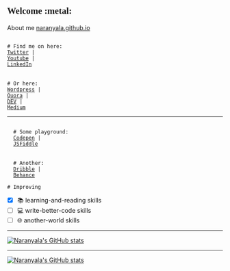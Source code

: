 <h2 style="font-family:Consolas;align:center;">Welcome :metal: </h2>

About me <a target="_blank" href="http://naranyala.github.io">naranyala.github.io</a>

<code>
# Find me on here:
<a target="_blank" href="http://www.twitter.com/gema_naranyala">Twitter</a> | 
<a target="_blank" href="http://www.youtube.com">Youtube</a> | 
<a target="_blank" href="http://www.linkedin.com">LinkedIn</a>
</code>
<br>
<code>
# Or here: 
<a target="_blank" href="http://www.wordpress.com">Wordpress</a> | 
<a target="_blank" href="http://www.quora.com">Quora</a> | 
<a target="_blank" href="http://www.dev.to">DEV</a> | 
<a target="_blank" href="http://www.medium.com">Medium</a>
</code>
<hr>
<code>
  # Some playground: 
  <a target="_blank" href="https://codepen.io/naranyala">Codepen</a> | 
  <a target="_blank" href="https://jsfiddle.net/user/naranyala">JSFiddle</a>
</code>
<br>
<code>
  # Another: 
  <a target="_blank" href="https://dribbble.com/naranyala">Dribble</a> | 
  <a target="_blank" href="https://www.behance.net/fudzermifthak">Behance</a>
</code>

<code># Improving</code>
- [x] :books: learning-and-reading skills
- [ ] :computer: write-better-code skills
- [ ] :globe_with_meridians: another-world skills

<hr>

<blockquote>

</blockquote>



[![Naranyala's GitHub stats](https://github-readme-stats.vercel.app/api/top-langs/?username=naranyala&layout=compact&show_icons=truehide_border=false&theme=github_light)](https://github.com/anuraghazra/github-readme-stats)

<hr>

[![Naranyala's GitHub stats](https://github-readme-stats.vercel.app/api?username=naranyala&layout=compact&show_icons=true&hide_border=false&theme=github_light)](https://github.com/anuraghazra/github-readme-stats)
